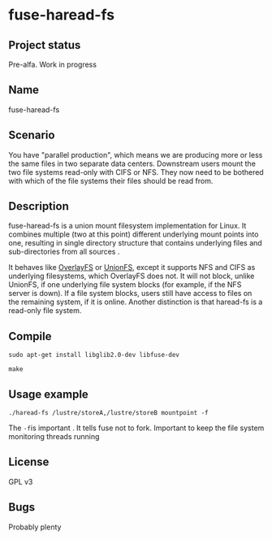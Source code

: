 # fuse-haread-fs


## Project status

Pre-alfa. Work in progress 

## Name
fuse-haread-fs

## Scenario 
You have "parallel production", which means we are producing more or less the same files in two separate data centers. Downstream users mount the two file systems read-only with CIFS or NFS. They now need to be bothered with which of the file systems their files should be read from.

## Description
fuse-haread-fs is a union mount filesystem implementation for Linux. It combines multiple (two at this point) different underlying mount points into one, resulting in single directory structure that contains underlying files and sub-directories from all sources .

It behaves like  [OverlayFS](https://github.com/containers/fuse-overlayfs) or [UnionFS](https://github.com/rpodgorny/unionfs-fuse), except it supports NFS and CIFS as underlying filesystems, which OverlayFS does not. It will not block, unlike UnionFS, if one underlying file system blocks (for example, if the NFS server is down). If a file system blocks, users still have access to files on the remaining system, if it is online. Another distinction is that haread-fs is a read-only file system.

## Compile
`sudo apt-get install libglib2.0-dev libfuse-dev`

`make`

## Usage example
`./haread-fs /lustre/storeA,/lustre/storeB mountpoint -f `

The `-f`is important . It tells fuse not to fork. Important to keep the file system monitoring threads running


## License
GPL v3


## Bugs 
Probably plenty